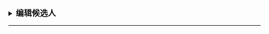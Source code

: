 <details>
  <summary><span style="font-size: 16px;font-weight: bold;">编辑候选人</span></summary>

#### 请求方法

> POST `${endpoint}/api/candidate/editor`

添加或更新新的候选人

> Request Headers

```
Content-Type: application/json
```

#### 请求参数

> 参数位置: body

|   字段名    |   类型   |            描述             |    属性    |
|:--------:|:------:|:-------------------------:|:--------:|
|    id    | number | 候选人主键id(如果为空或小于1则新增 反之更新) | Optional |
| nickname | string |          新的候选人昵称          | Required |

#### 其他参数

> 参数位置: header

|  字段名   |   类型    |         描述         |    属性    |
|:------:|:-------:|:------------------:|:--------:|
| userid | string  | 操作用户id, 用于验证用户操作权限 | Required |

#### 响应参数

| 字段名 |   类型   |   描述    |    属性    |
|:---:|:------:|:-------:|:--------:|
|  无  | number | 候选人主键ID | Required |


#### 响应示例

```json
{
  "code": 0,
  "message": "successful",
  "success": true,
  "type": 0,
  "target": null,
  "requestId": "554c16e8-f3d4-4bad-b4a1-59f325ebe152",
  "timestamp": 1673542746728,
  "data": 3
}
```
</details>

---